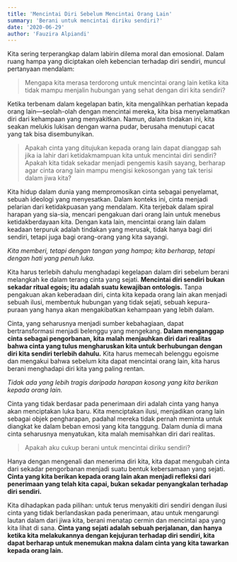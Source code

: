 ```yaml
---
title: 'Mencintai Diri Sebelum Mencintai Orang Lain'
summary: 'Berani untuk mencintai diriku sendiri?'
date: '2020-06-29'
author: 'Fauzira Alpiandi'
---
```


Kita sering terperangkap dalam labirin dilema moral dan emosional. Dalam ruang hampa yang diciptakan oleh kebencian terhadap diri sendiri, muncul pertanyaan mendalam:

> Mengapa kita merasa terdorong untuk mencintai orang lain ketika kita tidak mampu menjalin hubungan yang sehat dengan diri kita sendiri?

Ketika terbenam dalam kegelapan batin, kita mengalihkan perhatian kepada orang lain—seolah-olah dengan mencintai mereka, kita bisa menyelamatkan diri dari kehampaan yang menyakitkan. Namun, dalam tindakan ini, kita seakan melukis lukisan dengan warna pudar, berusaha menutupi cacat yang tak bisa disembunyikan.

> Apakah cinta yang ditujukan kepada orang lain dapat dianggap sah jika ia lahir dari ketidakmampuan kita untuk mencintai diri sendiri? Apakah kita tidak sekadar menjadi pengemis kasih sayang, berharap agar cinta orang lain mampu mengisi kekosongan yang tak terisi dalam jiwa kita?

Kita hidup dalam dunia yang mempromosikan cinta sebagai penyelamat, sebuah ideologi yang menyesatkan. Dalam konteks ini, cinta menjadi pelarian dari ketidakpuasan yang mendalam. Kita terjebak dalam spiral harapan yang sia-sia, mencari pengakuan dari orang lain untuk menebus ketidakberdayaan kita. Dengan kata lain, mencintai orang lain dalam keadaan terpuruk adalah tindakan yang merusak, tidak hanya bagi diri sendiri, tetapi juga bagi orang-orang yang kita sayangi.

*Kita memberi, tetapi dengan tangan yang hampa; kita berharap, tetapi dengan hati yang penuh luka.*

Kita harus terlebih dahulu menghadapi kegelapan dalam diri sebelum berani melangkah ke dalam terang cinta yang sejati. **Mencintai diri sendiri bukan sekadar ritual egois; itu adalah suatu kewajiban ontologis.** Tanpa pengakuan akan keberadaan diri, cinta kita kepada orang lain akan menjadi sebuah ilusi, membentuk hubungan yang tidak sejati, sebuah kepura-puraan yang hanya akan mengakibatkan kehampaan yang lebih dalam.

Cinta, yang seharusnya menjadi sumber kebahagiaan, dapat bertransformasi menjadi belenggu yang mengekang. **Dalam menganggap cinta sebagai pengorbanan, kita malah menjauhkan diri dari realitas bahwa cinta yang tulus mengharuskan kita untuk berhubungan dengan diri kita sendiri terlebih dahulu.** Kita harus memecah belenggu egoisme dan mengakui bahwa sebelum kita dapat mencintai orang lain, kita harus berani menghadapi diri kita yang paling rentan.

*Tidak ada yang lebih tragis daripada harapan kosong yang kita berikan kepada orang lain.*

Cinta yang tidak berdasar pada penerimaan diri adalah cinta yang hanya akan menciptakan luka baru. Kita menciptakan ilusi, menjadikan orang lain sebagai objek pengharapan, padahal mereka tidak pernah meminta untuk diangkat ke dalam beban emosi yang kita tanggung. Dalam dunia di mana cinta seharusnya menyatukan, kita malah memisahkan diri dari realitas.

> Apakah aku cukup berani untuk mencintai diriku sendiri?

Hanya dengan mengenali dan menerima diri kita, kita dapat mengubah cinta dari sekadar pengorbanan menjadi suatu bentuk kebersamaan yang sejati. **Cinta yang kita berikan kepada orang lain akan menjadi refleksi dari penerimaan yang telah kita capai, bukan sekadar penyangkalan terhadap diri sendiri.**

Kita dihadapkan pada pilihan: untuk terus menyakiti diri sendiri dengan ilusi cinta yang tidak berlandaskan pada penerimaan, atau untuk mengarungi lautan dalam dari jiwa kita, berani menatap cermin dan mencintai apa yang kita lihat di sana. **Cinta yang sejati adalah sebuah perjalanan, dan hanya ketika kita melakukannya dengan kejujuran terhadap diri sendiri, kita dapat berharap untuk menemukan makna dalam cinta yang kita tawarkan kepada orang lain.**
